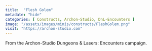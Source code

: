 ```yaml
---
title:  "Flesh Golem"
metadate: "hide"
categories: [ Constructs, Archon-Studio, DnL-Encounters ]
image: "/assets/images/minis/constructs/FleshGolem.png"
visit: "https://archon-studio.com"
---
```

From the Archon-Studio Dungeons & Lasers: Encounters campaign.